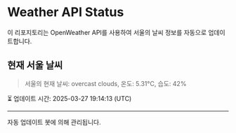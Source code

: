 
# Weather API Status

이 리포지토리는 OpenWeather API를 사용하여 서울의 날씨 정보를 자동으로 업데이트합니다.

## 현재 서울 날씨
> 서울의 현재 날씨: overcast clouds, 온도: 5.31°C, 습도: 42%

⏳ 업데이트 시간: 2025-03-27 19:14:13 (UTC)

---
자동 업데이트 봇에 의해 관리됩니다.
